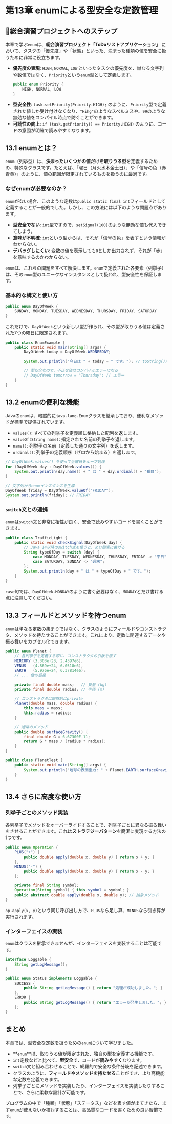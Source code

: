 # 第13章 enumによる型安全な定数管理

## 🎯総合演習プロジェクトへのステップ

本章で学ぶ`enum`は、**総合演習プロジェクト「ToDoリストアプリケーション」** において、タスクの「優先度」や「状態」といった、決まった種類の値を安全に扱うために非常に役立ちます。

- **優先度の表現**: `HIGH`, `NORMAL`, `LOW` といったタスクの優先度を、単なる文字列や数値ではなく、`Priority`という`enum`型として定義します。
  ```java
  public enum Priority {
      HIGH, NORMAL, LOW
  }
  ```
- **型安全性**: `task.setPriority(Priority.HIGH);` のように、`Priority`型で定義された値しか受け付けなくなり、`"Hihg"`のようなスペルミスや、`99`のような無効な値をコンパイル時点で防ぐことができます。
- **可読性の向上**: `if (task.getPriority() == Priority.HIGH)` のように、コードの意図が明確で読みやすくなります。

## 13.1 enumとは？

`enum`（列挙型）は、**決まったいくつかの値だけを取りうる型**を定義するための、特殊なクラスです。たとえば、「曜日（月火水木金土日）」や「信号の色（赤青黄）」のように、値の範囲が限定されているものを扱うのに最適です。

### なぜenumが必要なのか？

`enum`がない場合、このような定数は`public static final int`フィールドとして定義することが一般的でした。しかし、この方法には以下のような問題点があります。
-   **型安全でない**: `int`型ですので、`setSignal(100)`のような無効な値も代入できてしまう。
-   **意味が不明確**: `int`という型からは、それが「信号の色」を表すという情報がわからない。
-   **デバッグしにくい**: 変数の値を表示しても`0`としか出力されず、それが「赤」を意味するのかわからない。

`enum`は、これらの問題をすべて解決します。`enum`で定義された各要素（列挙子）は、その`enum`型のユニークなインスタンスとして扱われ、型安全性を保証します。

### 基本的な構文と使い方

```java
public enum DayOfWeek {
    SUNDAY, MONDAY, TUESDAY, WEDNESDAY, THURSDAY, FRIDAY, SATURDAY
}
```
これだけで、`DayOfWeek`という新しい型が作られ、その型が取りうる値は定義された7つの曜日に限定されます。

```java
public class EnumExample {
    public static void main(String[] args) {
        DayOfWeek today = DayOfWeek.WEDNESDAY;

        System.out.println("今日は " + today + " です。"); // toString()がオーバーライドされており、"WEDNESDAY"と表示される

        // 型安全なので、不正な値はコンパイルエラーになる
        // DayOfWeek tomorrow = "Thursday"; // エラー
    }
}
```

## 13.2 enumの便利な機能

Javaの`enum`は、暗黙的に`java.lang.Enum`クラスを継承しており、便利なメソッドが標準で提供されています。

-   `values()`: すべての列挙子を定義順に格納した配列を返します。
-   `valueOf(String name)`: 指定された名前の列挙子を返します。
-   `name()`: 列挙子の名前（定義した通りの文字列）を返します。
-   `ordinal()`: 列挙子の定義順序（ゼロから始まる）を返します。

```java
// DayOfWeek.values() を使って全曜日をループ処理
for (DayOfWeek day : DayOfWeek.values()) {
    System.out.println(day.name() + " は " + day.ordinal() + "番目");
}

// 文字列からenumインスタンスを生成
DayOfWeek friday = DayOfWeek.valueOf("FRIDAY");
System.out.println(friday); // FRIDAY
```

### `switch`文との連携

`enum`は`switch`文と非常に相性が良く、安全で読みやすいコードを書くことができます。

```java
public class TrafficLight {
    public static void checkSignal(DayOfWeek day) {
        // Java 14以降のswitch式を使うと、より簡潔に書ける
        String typeOfDay = switch (day) {
            case MONDAY, TUESDAY, WEDNESDAY, THURSDAY, FRIDAY -> "平日";
            case SATURDAY, SUNDAY -> "週末";
        };
        System.out.println(day + " は " + typeOfDay + " です。");
    }
}
```
`case`句では、`DayOfWeek.MONDAY`のように書く必要はなく、`MONDAY`とだけ書ける点に注意してください。

## 13.3 フィールドとメソッドを持つenum

`enum`は単なる定数の集まりではなく、クラスのようにフィールドやコンストラクタ、メソッドを持たせることができます。これにより、定数に関連するデータや振る舞いをカプセル化できます。

```java
public enum Planet {
    // 各列挙子を定義する際に、コンストラクタの引数を渡す
    MERCURY (3.303e+23, 2.4397e6),
    VENUS   (4.869e+24, 6.0518e6),
    EARTH   (5.976e+24, 6.37814e6);
    // ... 他の惑星

    private final double mass;   // 質量 (kg)
    private final double radius; // 半径 (m)

    // コンストラクタは暗黙的にprivate
    Planet(double mass, double radius) {
        this.mass = mass;
        this.radius = radius;
    }

    // 通常のメソッド
    public double surfaceGravity() {
        final double G = 6.67300E-11;
        return G * mass / (radius * radius);
    }
}

public class PlanetTest {
    public static void main(String[] args) {
        System.out.println("地球の表面重力: " + Planet.EARTH.surfaceGravity());
    }
}
```

## 13.4 さらに高度な使い方

### 列挙子ごとのメソッド実装

各列挙子でメソッドをオーバーライドすることで、列挙子ごとに異なる振る舞いをさせることができます。これは**ストラテジーパターン**を簡潔に実現する方法の1つです。

```java
public enum Operation {
    PLUS("+") {
        public double apply(double x, double y) { return x + y; }
    },
    MINUS("-") {
        public double apply(double x, double y) { return x - y; }
    };

    private final String symbol;
    Operation(String symbol) { this.symbol = symbol; }
    public abstract double apply(double x, double y); // 抽象メソッド
}
```
`op.apply(x, y)`という同じ呼び出し方で、`PLUS`なら足し算、`MINUS`なら引き算が実行されます。

### インターフェイスの実装

`enum`はクラスを継承できませんが、インターフェイスを実装することは可能です。

```java
interface Loggable {
    String getLogMessage();
}

public enum Status implements Loggable {
    SUCCESS {
        public String getLogMessage() { return "処理が成功しました。"; }
    },
    ERROR {
        public String getLogMessage() { return "エラーが発生しました。"; }
    };
}
```

## まとめ

本章では、型安全な定数を扱うための`enum`について学びました。

-   **`enum`**は、取りうる値が限定された、独自の型を定義する機能です。
-   `int`定数などと比べて、**型安全**で、コードが**読みやすく**なります。
-   `switch`文と組み合わせることで、網羅的で安全な条件分岐を記述できます。
-   クラスのように、**フィールドやメソッドを持たせる**ことができ、より高機能な定数を定義できます。
-   列挙子ごとにメソッドを実装したり、インターフェイスを実装したりすることで、さらに柔軟な設計が可能です。

プログラムの中で「種類」「状態」「ステータス」などを表す値が出てきたら、まず`enum`が使えないか検討することは、高品質なコードを書くための良い習慣です。